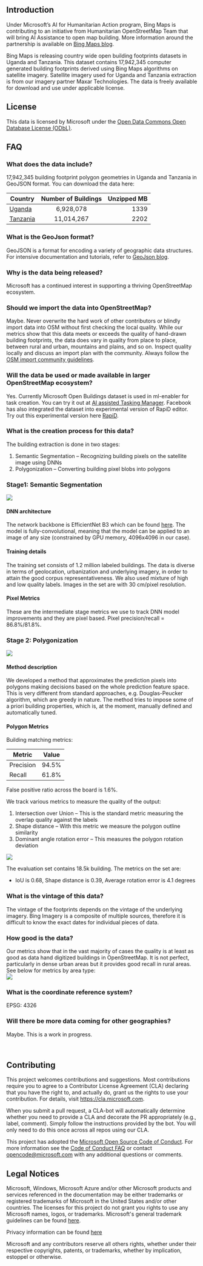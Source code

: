 ## Introduction
Under Microsoft’s AI for Humanitarian Action program, Bing Maps is contributing to an initiative from Humanitarian OpenStreetMap Team that will bring AI Assistance to open map building. More information around the partnership is available on [Bing Maps blog](https://blogs.bing.com/maps/2019-09/microsoft-releases-18M-building-footprints-in-uganda-and-tanzania-to-enable-ai-assisted-mapping).

Bing Maps is releasing country wide open building footprints datasets in Uganda and Tanzania. This dataset contains 17,942,345‬ computer generated building footprints derived using Bing Maps algorithms on satellite imagery. Satellite imagery used for Uganda and Tanzania extraction is from our imagery partner Maxar Technologies. The data is freely available for download and use under applicable license. 


## License
This data is licensed by Microsoft under the [Open Data Commons Open Database License (ODbL)](https://opendatacommons.org/licenses/odbl/).

## FAQ
### What does the data include?
17,942,345‬ building footprint polygon geometries in Uganda and Tanzania in GeoJSON format. You can download the data here:

| Country       | Number of Buildings  | Unzipped MB |
| ------------- |:-------------:| -----:|
| [Uganda](https://usbuildingdata.blob.core.windows.net/tanzania-uganda-buildings/Uganda_2019-09-16.zip)|6,928,078‬|1339|
| [Tanzania](https://usbuildingdata.blob.core.windows.net/tanzania-uganda-buildings/Tanzania_2019-09-16.zip)|11,014,267‬|2202|

### What is the GeoJson format?
GeoJSON is a format for encoding a variety of geographic data structures. 
For intensive documentation and tutorials, refer to [GeoJson blog](http://geojson.org/).

### Why is the data being released?
Microsoft has a continued interest in supporting a thriving OpenStreetMap ecosystem.

### Should we import the data into OpenStreetMap?
Maybe. Never overwrite the hard work of other contributors or blindly import data into OSM without first checking the local quality. While our metrics show that this data meets or exceeds the quality of hand-drawn building footprints, the data does vary in quality from place to place, between rural and urban, mountains and plains, and so on. Inspect quality locally and discuss an import plan with the community. Always follow the [OSM import community guidelines](https://wiki.openstreetmap.org/wiki/Import/Guidelines).

### Will the data be used or made available in larger OpenStreetMap ecosystem?
Yes. Currently Microsoft Open Buildings dataset is used in ml-enabler for task creation. You can try it out at [AI assisted Tasking Manager](https://tasks-assisted.hotosm.org/). Facebook has also integrated the dataset into experimental version of RapiD editor. Try out this experimental version here [RapiD](https://mapwith.ai/rapid-sotm2019).

### What is the creation process for this data?
The building extraction is done in two stages:
1.	Semantic Segmentation – Recognizing building pixels on the satellite image using DNNs
2.	Polygonization – Converting building pixel blobs into polygons

### Stage1: Semantic Segmentation
![](/images/segmentation.jpg)

#### DNN architecture
The network backbone is EfficientNet B3 which can be found [here](https://arxiv.org/abs/1905.11946).
The model is fully-convolutional, meaning that the model can be applied to an image of any size (constrained by GPU memory, 4096x4096 in our case).

#### Training details
The training set consists of 1.2 million labeled buildings. The data is diverse in terms of geolocation, urbanization and underlying imagery, in order to attain the good corpus representativeness. We also used mixture of high and low quality labels. Images in the set are with 30 cm/pixel resolution.

#### Pixel Metrics
These are the intermediate stage metrics we use to track DNN model improvements and they are pixel based.
Pixel precision/recall = 86.8%/81.8%.

### Stage 2: Polygonization
![](/images/polygonization.jpg)

#### Method description
We developed a method that approximates the prediction pixels into polygons making decisions based on the whole prediction feature space. This is very different from standard approaches, e.g. Douglas-Peucker algorithm, which are greedy in nature. The method tries to impose some of a priori building properties, which is, at the moment, manually defined and automatically tuned.

#### Polygon Metrics
Building matching metrics:

| Metric | Value |
| --- | :---: |
| Precision | 94.5% |
| Recall | 61.8% |

False positive ratio across the board is 1.6%.

We track various metrics to measure the quality of the output:
1. Intersection over Union – This is the standard metric measuring the overlap quality against the labels
2. Shape distance – With this metric we measure the polygon outline similarity
3. Dominant angle rotation error – This measures the polygon rotation deviation

![](/images/bldgmetrics.JPG)

The evaluation set contains 18.5k building. The metrics on the set are:
- IoU is 0.68, Shape distance is 0.39, Average rotation error is 4.1 degrees

### What is the vintage of this data?
The vintage of the footprints depends on the vintage of the underlying imagery. Bing Imagery is a composite of multiple sources, therefore it is difficult to know the exact dates for individual pieces of data.

### How good is the data?
Our metrics show that in the vast majority of cases the quality is at least as good as data hand digitized buildings in OpenStreetMap. It is not perfect, particularly in dense urban areas but it provides good recall in rural areas. See below for metrics by area type:  
![](/images/polygonmetrics.JPG)

### What is the coordinate reference system?
EPSG: 4326

### Will there be more data coming for other geographies?
Maybe. This is a work in progress.

<br>

## Contributing

This project welcomes contributions and suggestions.  Most contributions require you to agree to a
Contributor License Agreement (CLA) declaring that you have the right to, and actually do, grant us
the rights to use your contribution. For details, visit https://cla.microsoft.com.

When you submit a pull request, a CLA-bot will automatically determine whether you need to provide
a CLA and decorate the PR appropriately (e.g., label, comment). Simply follow the instructions
provided by the bot. You will only need to do this once across all repos using our CLA.

This project has adopted the [Microsoft Open Source Code of Conduct](https://opensource.microsoft.com/codeofconduct/).
For more information see the [Code of Conduct FAQ](https://opensource.microsoft.com/codeofconduct/faq/) or
contact [opencode@microsoft.com](mailto:opencode@microsoft.com) with any additional questions or comments.

## Legal Notices

Microsoft, Windows, Microsoft Azure and/or other Microsoft products and services referenced in the documentation
may be either trademarks or registered trademarks of Microsoft in the United States and/or other countries.
The licenses for this project do not grant you rights to use any Microsoft names, logos, or trademarks.
Microsoft's general trademark guidelines can be found [here](http://go.microsoft.com/fwlink/?LinkID=254653).

Privacy information can be found [here](https://privacy.microsoft.com/en-us/)

Microsoft and any contributors reserve all others rights, whether under their respective copyrights, patents,
or trademarks, whether by implication, estoppel or otherwise.
